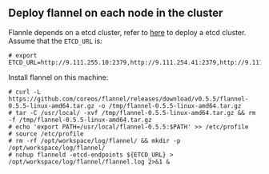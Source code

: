## Deploy flannel on each node in the cluster
Flannle depends on a etcd cluster, refer to [here](https://github.com/gradywang/notesofyongqiao/blob/master/etcd/deploy/deploy.md) to deploy a etcd cluster.
Assume that the `ETCD_URL` is:
```
# export ETCD_URL=http://9.111.255.10:2379,http://9.111.254.41:2379,http://9.111.255.50:2379
```

Install flannel on this machine: 
```
# curl -L https://github.com/coreos/flannel/releases/download/v0.5.5/flannel-0.5.5-linux-amd64.tar.gz -o /tmp/flannel-0.5.5-linux-amd64.tar.gz
# tar -C /usr/local/ -xvf /tmp/flannel-0.5.5-linux-amd64.tar.gz && rm -f /tmp/flannel-0.5.5-linux-amd64.tar.gz
# echo 'export PATH=/usr/local/flannel-0.5.5:$PATH' >> /etc/profile
# source /etc/profile
# rm -rf /opt/workspace/log/flannel/ && mkdir -p /opt/workspace/log/flannel/
# nohup flanneld -etcd-endpoints ${ETCD_URL} > /opt/workspace/log/flannel/flannel.log 2>&1 &
```
